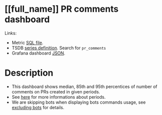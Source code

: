 <h1 id="kubernetes-dashboard">[[full_name]] PR comments dashboard</h1>
<p>Links:</p>
<ul>
<li>Metric <a href="https://github.com/cncf/devstats/blob/master/metrics/shared/pr_comments.sql" target="_blank">SQL file</a>.</li>
<li>TSDB <a href="https://github.com/cncf/devstats/blob/master/metrics/kubernetes/metrics.yaml" target="_blank">series definition</a>. Search for <code>pr_comments</code></li>
<li>Grafana dashboard <a href="https://github.com/cncf/devstats/blob/master/grafana/dashboards/kubernetes/pr-comments.json" target="_blank">JSON</a>.</li>
</ul>
<h1 id="description">Description</h1>
<ul>
<li>This dashboard shows median, 85th and 95th percentices of number of comments on PRs created in given periods.</li>
<li>See <a href="https://github.com/cncf/devstats/blob/master/docs/periods.md" target="_blank">here</a> for more informations about periods.</li>
<li>We are skipping bots when displaying bots commands usage, see <a href="https://github.com/cncf/devstats/blob/master/docs/excluding_bots.md" target="_blank">excluding bots</a> for details.</li>
</ul>
